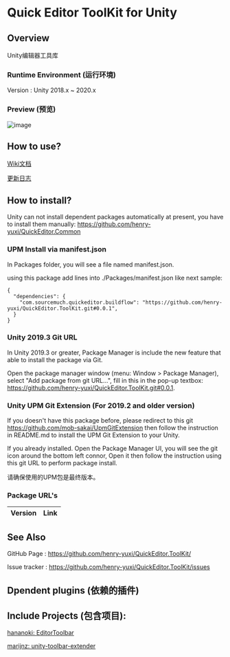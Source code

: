 # Quick Editor ToolKit for Unity

## Overview

Unity编辑器工具库

### Runtime Environment (运行环境)

Version : Unity 2018.x ~ 2020.x

### Preview (预览)
![image]()

## How to use?

[Wiki文档](https://github.com/henry-yuxi/QuickEditor.ToolKit/wiki)

[更新日志](https://github.com/henry-yuxi/QuickEditor.ToolKit/wiki/版本更新)

## How to install?

Unity can not install dependent packages automatically at present, you have to install them manually:
https://github.com/henry-yuxi/QuickEditor.Common

### UPM Install via manifest.json

In Packages folder, you will see a file named manifest.json. 

using this package add lines into ./Packages/manifest.json like next sample:
```
{
  "dependencies": {
    "com.sourcemuch.quickeditor.buildflow": "https://github.com/henry-yuxi/QuickEditor.ToolKit.git#0.0.1",
  }
}
```

### Unity 2019.3 Git URL

In Unity 2019.3 or greater, Package Manager is include the new feature that able to install the package via Git.

Open the package manager window (menu: Window > Package Manager), select "Add package from git URL...", fill in this in the pop-up textbox: 
https://github.com/henry-yuxi/QuickEditor.ToolKit.git#0.0.1.


### Unity UPM Git Extension (For 2019.2 and older version)

If you doesn't have this package before, please redirect to this git https://github.com/mob-sakai/UpmGitExtension then follow the instruction in README.md to install the UPM Git Extension to your Unity.

If you already installed. Open the Package Manager UI, you will see the git icon around the bottom left connor, Open it then follow the instruction using this git URL to perform package install.

请确保使用的UPM包是最终版本。

### Package URL's
| Version  |     Link      |
|----------|---------------|
<!--
| 0.0.1 | https://github.com/henry-yuxi/QuickEditor.ToolKit.git#0.0.1 |
-->

## See Also
GitHub Page : https://github.com/henry-yuxi/QuickEditor.ToolKit/

Issue tracker : https://github.com/henry-yuxi/QuickEditor.ToolKit/issues

## Dpendent plugins (依赖的插件)
<!--
[Odin] (https://assetstore.unity.com/packages/tools/utilities/odin-inspector-and-serializer-89041)
-->

## Include Projects (包含项目):

[hananoki: EditorToolbar](https://github.com/hananoki/EditorToolbar)

[marijnz: unity-toolbar-extender](https://github.com/marijnz/unity-toolbar-extender)



